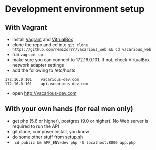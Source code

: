 # Development environment setup
## With Vagrant
* install [Vagrant](https://www.vagrantup.com/) and [VitrualBox](https://www.virtualbox.org)
* clone the repo and cd into ```git clone https://github.com/remizorrr/vacarious_web && cd vacarious_web```
* run ```vagrant up```
* make sure you can connect to 172.16.0.101. If not, check VirtualBox network adapter settings
* add the following to /etc/hosts
```
172.16.0.101	vacarious-dev.com
172.16.0.101	api.vacarious-dev.com
```
* open http://vacarious-dev.com

## With your own hands (for real men only)
* get php (5.6 or higher), postgres (9.0 or higher). No Web server is required to run the API
* git clone, composer install, you know
* do some other stuff from [setup.sh](provision/setup.sh)
* ``` cd public && APP_ENV=dev php -S localhost:8000 app.php```
